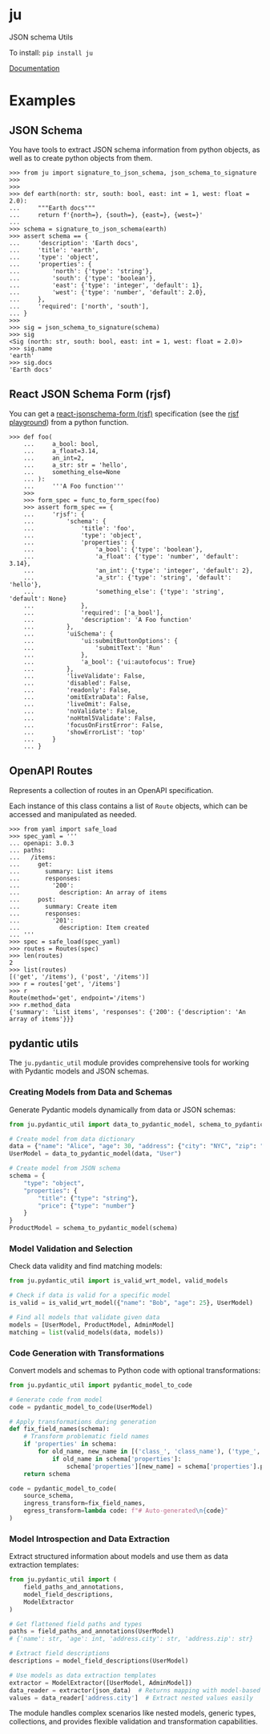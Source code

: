 # ju

JSON schema Utils

To install:	```pip install ju```

[Documentation](https://i2mint.github.io/ju/)


# Examples

## JSON Schema

You have tools to extract JSON schema information from python objects, as well as 
to create python objects from them.


    >>> from ju import signature_to_json_schema, json_schema_to_signature
    >>>
    >>>
    >>> def earth(north: str, south: bool, east: int = 1, west: float = 2.0):
    ...     """Earth docs"""
    ...     return f'{north=}, {south=}, {east=}, {west=}'
    ...
    >>> schema = signature_to_json_schema(earth)
    >>> assert schema == {
    ...     'description': 'Earth docs',
    ...     'title': 'earth',
    ...     'type': 'object',
    ...     'properties': {
    ...         'north': {'type': 'string'},
    ...         'south': {'type': 'boolean'},
    ...         'east': {'type': 'integer', 'default': 1},
    ...         'west': {'type': 'number', 'default': 2.0},
    ...     },
    ...     'required': ['north', 'south'],
    ... }
    >>>
    >>> sig = json_schema_to_signature(schema)
    >>> sig
    <Sig (north: str, south: bool, east: int = 1, west: float = 2.0)>
    >>> sig.name
    'earth'
    >>> sig.docs
    'Earth docs'


## React JSON Schema Form (rjsf)

You can get a [react-jsonschema-form (rjsf)](https://github.com/rjsf-team/react-jsonschema-form)
specification 
(see the [rjsf playground](https://rjsf-team.github.io/react-jsonschema-form/))
from a python function.


    >>> def foo(
        ...     a_bool: bool,
        ...     a_float=3.14,
        ...     an_int=2,
        ...     a_str: str = 'hello',
        ...     something_else=None
        ... ):
        ...     '''A Foo function'''
        >>>
        >>> form_spec = func_to_form_spec(foo)
        >>> assert form_spec == {
        ...     'rjsf': {
        ...         'schema': {
        ...             'title': 'foo',
        ...             'type': 'object',
        ...             'properties': {
        ...                 'a_bool': {'type': 'boolean'},
        ...                 'a_float': {'type': 'number', 'default': 3.14},
        ...                 'an_int': {'type': 'integer', 'default': 2},
        ...                 'a_str': {'type': 'string', 'default': 'hello'},
        ...                 'something_else': {'type': 'string', 'default': None}
        ...             },
        ...             'required': ['a_bool'],
        ...             'description': 'A Foo function'
        ...         },
        ...         'uiSchema': {
        ...             'ui:submitButtonOptions': {
        ...                 'submitText': 'Run'
        ...             },
        ...             'a_bool': {'ui:autofocus': True}
        ...         },
        ...         'liveValidate': False,
        ...         'disabled': False,
        ...         'readonly': False,
        ...         'omitExtraData': False,
        ...         'liveOmit': False,
        ...         'noValidate': False,
        ...         'noHtml5Validate': False,
        ...         'focusOnFirstError': False,
        ...         'showErrorList': 'top'
        ...     }
        ... }
        

## OpenAPI Routes

Represents a collection of routes in an OpenAPI specification.

Each instance of this class contains a list of `Route` objects, which can be accessed and manipulated as needed.


    >>> from yaml import safe_load
    >>> spec_yaml = '''
    ... openapi: 3.0.3
    ... paths:
    ...   /items:
    ...     get:
    ...       summary: List items
    ...       responses:
    ...         '200':
    ...           description: An array of items
    ...     post:
    ...       summary: Create item
    ...       responses:
    ...         '201':
    ...           description: Item created
    ... '''
    >>> spec = safe_load(spec_yaml)
    >>> routes = Routes(spec)
    >>> len(routes)
    2
    >>> list(routes)
    [('get', '/items'), ('post', '/items')]
    >>> r = routes['get', '/items']
    >>> r
    Route(method='get', endpoint='/items')
    >>> r.method_data
    {'summary': 'List items', 'responses': {'200': {'description': 'An array of items'}}}

## pydantic utils

The `ju.pydantic_util` module provides comprehensive tools for working with Pydantic models and JSON schemas.

### Creating Models from Data and Schemas

Generate Pydantic models dynamically from data or JSON schemas:

```python
from ju.pydantic_util import data_to_pydantic_model, schema_to_pydantic_model

# Create model from data dictionary
data = {"name": "Alice", "age": 30, "address": {"city": "NYC", "zip": "10001"}}
UserModel = data_to_pydantic_model(data, "User")

# Create model from JSON schema
schema = {
    "type": "object",
    "properties": {
        "title": {"type": "string"},
        "price": {"type": "number"}
    }
}
ProductModel = schema_to_pydantic_model(schema)
```

### Model Validation and Selection

Check data validity and find matching models:

```python
from ju.pydantic_util import is_valid_wrt_model, valid_models

# Check if data is valid for a specific model
is_valid = is_valid_wrt_model({"name": "Bob", "age": 25}, UserModel)

# Find all models that validate given data
models = [UserModel, ProductModel, AdminModel]
matching = list(valid_models(data, models))
```

### Code Generation with Transformations

Convert models and schemas to Python code with optional transformations:

```python
from ju.pydantic_util import pydantic_model_to_code

# Generate code from model
code = pydantic_model_to_code(UserModel)

# Apply transformations during generation
def fix_field_names(schema):
    # Transform problematic field names
    if 'properties' in schema:
        for old_name, new_name in [('class_', 'class_name'), ('type_', 'type_name')]:
            if old_name in schema['properties']:
                schema['properties'][new_name] = schema['properties'].pop(old_name)
    return schema

code = pydantic_model_to_code(
    source_schema, 
    ingress_transform=fix_field_names,
    egress_transform=lambda code: f"# Auto-generated\n{code}"
)
```

### Model Introspection and Data Extraction

Extract structured information about models and use them as data extraction templates:

```python
from ju.pydantic_util import (
    field_paths_and_annotations, 
    model_field_descriptions,
    ModelExtractor
)

# Get flattened field paths and types
paths = field_paths_and_annotations(UserModel)
# {'name': str, 'age': int, 'address.city': str, 'address.zip': str}

# Extract field descriptions
descriptions = model_field_descriptions(UserModel)

# Use models as data extraction templates
extractor = ModelExtractor([UserModel, AdminModel])
data_reader = extractor(json_data)  # Returns mapping with model-based paths
values = data_reader['address.city']  # Extract nested values easily
```

The module handles complex scenarios like nested models, generic types, collections, and provides flexible validation and transformation capabilities.




